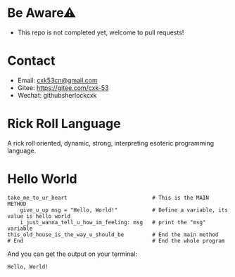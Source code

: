 # Be Aware⚠
- This repo is not completed yet, welcome to pull requests!

# Contact
- Email: cxk53cn@gmail.com
- Gitee: https://gitee.com/cxk-53
- Wechat: githubsherlockcxk



# Rick Roll Language
A rick roll oriented, dynamic, strong, interpreting esoteric programming language.

# Hello World
```
take_me_to_ur_heart                           # This is the MAIN METHOD
    give_u_up msg = "Hello, World!"           # Define a variable, its value is hello world
    i_just_wanna_tell_u_how_im_feeling: msg   # print the "msg" variable
this_old_house_is_the_way_u_should_be         # End the main method
# End                                         # End the whole program
```
And you can get the output on your terminal:
```
Hello, World!
```
